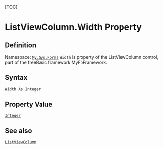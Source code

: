 [TOC]
# ListViewColumn.Width Property

## Definition
Namespace: [`My.Sys.Forms`](My.Sys.Forms.md)
`Width` is property of the ListViewColumn control, part of the freeBasic framework MyFbFramework.
## Syntax
```freeBasic
Width As Integer
```
## Property Value
[`Integer`]("https://www.freebasic.net/wiki/KeyPgInteger")
## See also
[`ListViewColumn`](ListViewColumn.md)
